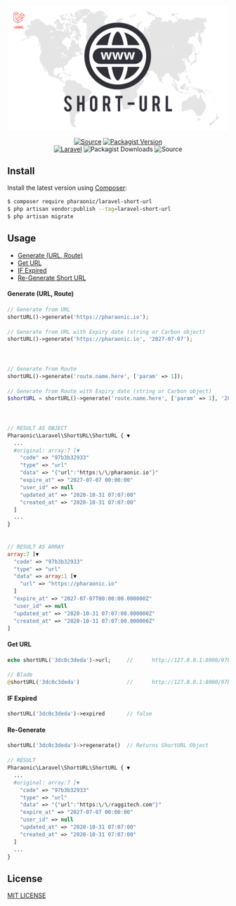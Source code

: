 <p align="center"><a href="https://pharaonic.io" target="_blank"><img src="https://raw.githubusercontent.com/Pharaonic/logos/main/short-url.jpg"></a></p>

<p align="center">
<a href="https://github.com/Pharaonic/laravel-short-url" target="_blank"><img src="http://img.shields.io/badge/source-pharaonic/laravel--short--url-blue.svg?style=flat-square" alt="Source"></a> <a href="https://packagist.org/packages/pharaonic/laravel-short-url" target="_blank"><img src="https://img.shields.io/packagist/v/pharaonic/laravel-short-url?style=flat-square" alt="Packagist Version"></a><br>
<a href="https://laravel.com" target="_blank"><img src="https://img.shields.io/badge/Laravel->=6.0-red.svg?style=flat-square" alt="Laravel"></a> <img src="https://img.shields.io/packagist/dt/pharaonic/laravel-short-url?style=flat-square" alt="Packagist Downloads"> <img src="http://img.shields.io/badge/license-MIT-brightgreen.svg?style=flat-square" alt="Source">
</p>



## Install
Install the latest version using [Composer](https://getcomposer.org/):

```bash
$ composer require pharaonic/laravel-short-url
$ php artisan vendor:publish --tag=laravel-short-url
$ php artisan migrate
```


## Usage
- [Generate (URL, Route)](#generate)
- [Get URL](#read)
- [IF Expired](#expired)
- [Re-Generate Short URL](#regenerate)



<a name="generate" id="generate"></a>

#### Generate (URL, Route)

```php
// Generate from URL
shortURL()->generate('https://pharaonic.io');

// Generate from URL with Expiry date (string or Carbon object)
shortURL()->generate('https://pharaonic.io', '2027-07-07');



// Generate from Route
shortURL()->generate('route.name.here', ['param' => 1]);

// Generate from Route with Expiry date (string or Carbon object)
$shortURL = shortURL()->generate('route.name.here', ['param' => 1], '2027-07-07');



// RESULT AS OBJECT
Pharaonic\Laravel\ShortURL\ShortURL { ▼
  ...
  #original: array:7 [▼
    "code" => "97b3b32933"
    "type" => "url"
    "data" => "{"url":"https:\/\/pharaonic.io"}"
    "expire_at" => "2027-07-07 00:00:00"
    "user_id" => null
    "updated_at" => "2020-10-31 07:07:00"
    "created_at" => "2020-10-31 07:07:00"
  ]
  ...
}


// RESULT AS ARRAY
array:7 [▼
  "code" => "97b3b32933"
  "type" => "url"
  "data" => array:1 [▼
    "url" => "https://pharaonic.io"
  ]
  "expire_at" => "2027-07-07T00:00:00.000000Z"
  "user_id" => null
  "updated_at" => "2020-10-31 07:07:00.000000Z"
  "created_at" => "2020-10-31 07:07:00.000000Z"
]
```



<a name="read" id="read"></a>

#### Get URL

```php
echo shortURL('3dc0c3deda')->url;     //      http://127.0.0.1:8000/97b3b32933

// Blade
@shortURL('3dc0c3deda')               //      http://127.0.0.1:8000/97b3b32933
```



<a name="expired" id="expired"></a>

#### IF Expired

```php
shortURL('3dc0c3deda')->expired       // false
```



<a name="regenerate" id="regenerate"></a>

#### Re-Generate

```php
shortURL('3dc0c3deda')->regenerate()  // Returns ShortURL Object

// RESULT
Pharaonic\Laravel\ShortURL\ShortURL { ▼
  ...
  #original: array:7 [▼
    "code" => "97b3b32933"
    "type" => "url"
    "data" => "{"url":"https:\/\/raggitech.com"}"
    "expire_at" => "2027-07-07 00:00:00"
    "user_id" => null
    "updated_at" => "2020-10-31 07:07:00"
    "created_at" => "2020-10-31 07:07:00"
  ]
  ...
}
```


## License

[MIT LICENSE](LICENSE.md)
